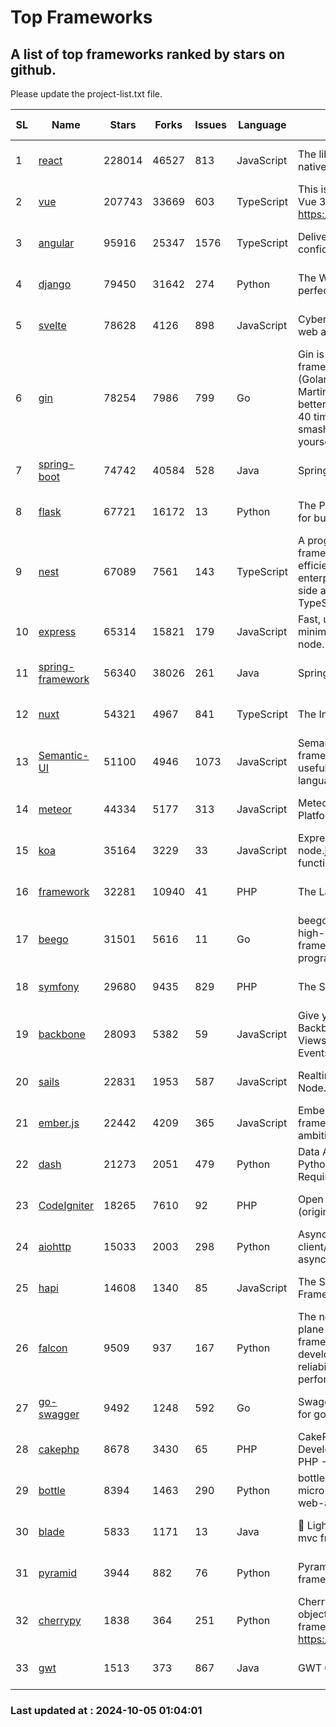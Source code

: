 # Top Frameworks
## A list of top frameworks ranked by stars on github.  
Please update the project-list.txt file.

| SL| Name  | Stars| Forks| Issues | Language | Description | Last Commit |
| --| ------| -----| ---- | ------ | -------- | ----------- | ----------- |
| 1 | [react](https://github.com/facebook/react) | 228014 | 46527 | 813 | JavaScript | The library for web and native user interfaces. | 2024-10-03 18:41:32 |
| 2 | [vue](https://github.com/vuejs/vue) | 207743 | 33669 | 603 | TypeScript | This is the repo for Vue 2. For Vue 3, go to https://github.com/vuejs/core | 2024-06-14 12:52:12 |
| 3 | [angular](https://github.com/angular/angular) | 95916 | 25347 | 1576 | TypeScript | Deliver web apps with confidence 🚀 | 2024-10-04 21:47:53 |
| 4 | [django](https://github.com/django/django) | 79450 | 31642 | 274 | Python | The Web framework for perfectionists with deadlines. | 2024-10-03 20:49:02 |
| 5 | [svelte](https://github.com/sveltejs/svelte) | 78628 | 4126 | 898 | JavaScript | Cybernetically enhanced web apps | 2024-10-04 20:52:45 |
| 6 | [gin](https://github.com/gin-gonic/gin) | 78254 | 7986 | 799 | Go | Gin is a HTTP web framework written in Go (Golang). It features a Martini-like API with much better performance -- up to 40 times faster. If you need smashing performance, get yourself some Gin. | 2024-09-21 15:24:18 |
| 7 | [spring-boot](https://github.com/spring-projects/spring-boot) | 74742 | 40584 | 528 | Java | Spring Boot | 2024-10-04 13:27:28 |
| 8 | [flask](https://github.com/pallets/flask) | 67721 | 16172 | 13 | Python | The Python micro framework for building web applications. | 2024-09-01 16:04:14 |
| 9 | [nest](https://github.com/nestjs/nest) | 67089 | 7561 | 143 | TypeScript | A progressive Node.js framework for building efficient, scalable, and enterprise-grade server-side applications with TypeScript/JavaScript 🚀 | 2024-09-26 08:09:15 |
| 10 | [express](https://github.com/expressjs/express) | 65314 | 15821 | 179 | JavaScript | Fast, unopinionated, minimalist web framework for node. | 2024-09-30 20:49:26 |
| 11 | [spring-framework](https://github.com/spring-projects/spring-framework) | 56340 | 38026 | 261 | Java | Spring Framework | 2024-10-04 15:24:55 |
| 12 | [nuxt](https://github.com/nuxt/nuxt) | 54321 | 4967 | 841 | TypeScript | The Intuitive Vue Framework. | 2024-10-03 22:58:30 |
| 13 | [Semantic-UI](https://github.com/Semantic-Org/Semantic-UI) | 51100 | 4946 | 1073 | JavaScript | Semantic is a UI component framework based around useful principles from natural language. | 2023-01-11 17:05:32 |
| 14 | [meteor](https://github.com/meteor/meteor) | 44334 | 5177 | 313 | JavaScript | Meteor, the JavaScript App Platform | 2024-10-02 14:51:23 |
| 15 | [koa](https://github.com/koajs/koa) | 35164 | 3229 | 33 | JavaScript | Expressive middleware for node.js using ES2017 async functions | 2024-08-31 18:23:31 |
| 16 | [framework](https://github.com/laravel/framework) | 32281 | 10940 | 41 | PHP | The Laravel Framework. | 2024-10-04 14:09:03 |
| 17 | [beego](https://github.com/beego/beego) | 31501 | 5616 | 11 | Go | beego is an open-source, high-performance web framework for the Go programming language. | 2024-09-21 08:44:12 |
| 18 | [symfony](https://github.com/symfony/symfony) | 29680 | 9435 | 829 | PHP | The Symfony PHP framework | 2024-10-04 10:53:01 |
| 19 | [backbone](https://github.com/jashkenas/backbone) | 28093 | 5382 | 59 | JavaScript | Give your JS App some Backbone with Models, Views, Collections, and Events | 2024-09-02 12:55:04 |
| 20 | [sails](https://github.com/balderdashy/sails) | 22831 | 1953 | 587 | JavaScript | Realtime MVC Framework for Node.js | 2024-09-17 15:56:43 |
| 21 | [ember.js](https://github.com/emberjs/ember.js) | 22442 | 4209 | 365 | JavaScript | Ember.js - A JavaScript framework for creating ambitious web applications | 2024-09-30 18:21:41 |
| 22 | [dash](https://github.com/plotly/dash) | 21273 | 2051 | 479 | Python | Data Apps & Dashboards for Python. No JavaScript Required. | 2024-09-20 15:45:31 |
| 23 | [CodeIgniter](https://github.com/bcit-ci/CodeIgniter) | 18265 | 7610 | 92 | PHP | Open Source PHP Framework (originally from EllisLab) | 2024-03-20 03:51:42 |
| 24 | [aiohttp](https://github.com/aio-libs/aiohttp) | 15033 | 2003 | 298 | Python | Asynchronous HTTP client/server framework for asyncio and Python | 2024-10-04 18:40:29 |
| 25 | [hapi](https://github.com/hapijs/hapi) | 14608 | 1340 | 85 | JavaScript | The Simple, Secure Framework Developers Trust | 2024-07-04 00:48:01 |
| 26 | [falcon](https://github.com/falconry/falcon) | 9509 | 937 | 167 | Python | The no-magic web data plane API and microservices framework for Python developers, with a focus on reliability, correctness, and performance at scale. | 2024-10-04 17:25:46 |
| 27 | [go-swagger](https://github.com/go-swagger/go-swagger) | 9492 | 1248 | 592 | Go | Swagger 2.0 implementation for go | 2024-09-27 16:28:57 |
| 28 | [cakephp](https://github.com/cakephp/cakephp) | 8678 | 3430 | 65 | PHP | CakePHP: The Rapid Development Framework for PHP - Official Repository | 2024-10-04 14:15:40 |
| 29 | [bottle](https://github.com/bottlepy/bottle) | 8394 | 1463 | 290 | Python | bottle.py is a fast and simple micro-framework for python web-applications. | 2024-10-01 08:30:13 |
| 30 | [blade](https://github.com/lets-blade/blade) | 5833 | 1171 | 13 | Java | :rocket: Lightning fast and elegant mvc framework for Java8 | 2024-06-17 01:05:35 |
| 31 | [pyramid](https://github.com/Pylons/pyramid) | 3944 | 882 | 76 | Python | Pyramid - A Python web framework | 2024-06-10 16:09:42 |
| 32 | [cherrypy](https://github.com/cherrypy/cherrypy) | 1838 | 364 | 251 | Python | CherryPy is a pythonic, object-oriented HTTP framework.      https://cherrypy.dev | 2024-08-31 10:29:14 |
| 33 | [gwt](https://github.com/gwtproject/gwt) | 1513 | 373 | 867 | Java | GWT Open Source Project | 2024-09-12 11:42:19 |

### Last updated at : 2024-10-05 01:04:01
